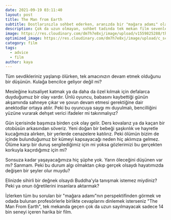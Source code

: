 ```yaml
---
date: 2021-09-19 03:11:40
layout: post
title: The Man from Earth
subtitle: Dostlarınızla sohbet ederken, aranızda bir "mağara adamı" olabilme ihtimalini aklınızdan çıkarmayın.
description: Çok da uzun olmayan, sohbet tadında tek mekan film sevenler buraya!
image: https://res.cloudinary.com/dm7h7e8xj/image/upload/v1559825288/theme17_nlndhx.jpg
optimized_image: https://res.cloudinary.com/dm7h7e8xj/image/upload/c_scale,w_380/v1559825288/theme17_nlndhx.jpg
category: film
tags:
  - advice
  - film
author: kaya
---
```

Tüm sevdikleriniz yaşlanıp ölürken, tek amacınızın devam etmek olduğunu bir düşünün. Kulağa bencilce geliyor değil mi?

Mesleğine kutsaliyet katmak ya da daha da özel kılmak için defalarca duyduğumuz bir olay vardır. Ünlü oyuncu, babasını kaybettiği günün akşamında
sahneye çıkar ve şovun devam etmesi gerektiğine dair anektodlar ortaya atılır. Peki bu oyuncuya saygı mı duyulmalı, bencilliğini yüzüne vurarak
dehşet verici ifadeler mi takınmalıyız?

Gün içerisinde başımıza birden çok olay gelir. Ders kovalarız ya da kaçan bir otobüsün arkasından söveriz. Yeni doğan bir bebeği şaşkınlık ve hayretle kucağımıza alırken, bir yerlerde cenazelere katılırız. Peki ölümün bizim de içinde bulunduğumuz bir kümeyi kapsayacağı neden hiç aklımıza gelmez. Ölüme karşı bir duruş sergilediğimiz için mi yoksa gözlerimizi bu gerçekten korkuyla kaçırdığımız için mi?

Sonsuza kadar yaşayacağımıza hiç şüphe yok. Yarın öleceğini düşünen var mı? Sanmam. Peki bu durum algı olmaktan çıkıp gerçek olsaydı hayatımızda değişen bir şeyler olur muydu?

Elinizde sihirli bir değnek olsaydı Buddha'yla tanışmak istemez miydiniz? Peki ya onun öğretilerini insanlara aktarmak?

İzlerken tüm bu soruları bir "mağara adamı"nın perspektifinden görmek ve odada bulunan profesörlerle birlikte cevaplarını dinlemek isterseniz "The Man From Earth", tek mekanda geçen çok da uzun sayılmayacak sadece 14 bin seneyi içeren harika bir film.
